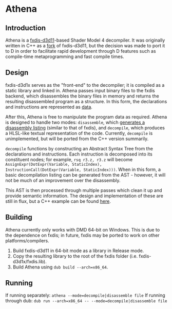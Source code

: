 # Athena
## Introduction
Athena is a [fxdis-d3d11](https://github.com/Philpax/fxdis-d3d1x)-based Shader Model 4 decompiler. It was originally written in C++ as a [fork](https://github.com/Philpax/fxdis-d3d1x/tree/variable-support) of fxdis-d3d11, but the decision was made to port it to D in order to facilitate rapid development through D features such as compile-time metaprogramming and fast compile times.

## Design
fxdis-d3d1x serves as the "front-end" to the decompiler; it is compiled as a static library and linked in. Athena passes input binary files to the fxdis backend, which disassembles the binary files in memory and returns the resulting disassembled program as a structure. In this form, the declarations and instructions are represented as [data](source/sm4/program.d).

After this, Athena is free to manipulate the program data as required. Athena is designed to handle two modes: `disassemble`, which [generates a disassembly listing](source/sm4/dump.d) (similar to that of fxdis), and `decompile`, which produces a HLSL-like textual representation of the code. Currently, `decompile` is unimplemented, but will be ported from the C++ version summarily.

`decompile` functions by constructing an Abstract Syntax Tree from the declarations and instructions. Each instruction is decomposed into its constituent nodes; for example, `rsq r3.z, r3.z` will become `AssignExpr(DotExpr(Variable, StaticIndex), InstructionCall(DotExpr(Variable, StaticIndex)))`. When in this form, a basic decompilation listing can be generated from the AST - however, it will not be much of an improvement over the disassembly.

This AST is then processed through multiple passes which clean it up and provide semantic information. The design and implementation of these are still in flux, but a C++ example can be found [here](https://github.com/Philpax/fxdis-d3d1x/blob/variable-support/src/sm4_rewrite_visitor.cpp).

## Building
Athena currently only works with DMD 64-bit on Windows. This is due to the dependence on fxdis; in future, fxdis may be ported to work on other platforms/compilers.
1. Build fxdis-d3d11 in 64-bit mode as a library in Release mode.
2. Copy the resulting library to the root of the fxdis folder (i.e. fxdis-d3d1x/fxdis.lib).
3. Build Athena using `dub build --arch=x86_64`.

## Running
If running separately:
`athena --mode=decompile|disassemble file`
If running through dub:
`dub run --arch=x86_64 -- --mode=decompile|disassemble file`